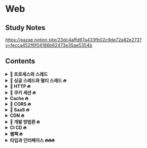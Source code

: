 # Web

## Study Notes

https://eazae.notion.site/23dc4affd67a433fb02c9de72a82e273?v=fecca452f6f04186b62473e35ae5354b

## <b>Contents</b>

<details> 
<summary><b>🍄 프로세스와 스레드</b></summary>

- ##### 프로세스가 뭔가요?
- ##### 스레드가 뭔가요?
- ##### 프로세스와 스레드는 어떤 차이가 있나요?

</details>
<details> 
<summary><b>🍄 싱글 스레드와 멀티 스레드 🔥</b></summary>

- ##### 싱글 스레드 장점
- ##### 싱글 스레드 단점
- ##### 멀티 스레드 장점
- ##### 멀티 스레드 단점

</details><details> 
<summary><b>🍄 HTTP 🔥</b></summary>

- ##### HTTP란 뭔가요?
- ##### HTTP 프로토콜의 가장 큰 특징은 뭔가요?
- ##### URL은 뭔가요?
- ##### HTTP/1.1 과 HTTP/2.0의 차이는 뭔가요?
- ##### HTTPS는 HTTP랑 뭐가 다른가요?
- ##### 심화) 공개키 (비대칭키) 방식이 뭔가요?

</details><details> 
<summary><b>🍄 쿠키 세션 🔥</b></summary>

- ##### 쿠키, 세션을 왜 쓰나요? 🔥🔥
- ##### 쿠키가 뭔가요? 🔥🔥
- ##### 세션이 뭔가요? 🔥🔥
- ##### 쿠키와 세션의 차이는 어떤 점이 있을까요? 🔥🔥

</details><details> 
<summary><b>Cache 🔥</b></summary>

- ##### 캐시란 무엇인가요?

</details><details> 
<summary><b>🍄 CORS 🔥</b></summary>

- ##### CORS가 뭔가요?
- ##### CORS를 겪고 직접 해결해 본 경험이 있으면 말해주세요

</details><details> 
<summary><b>🍄 SaaS 🔥</b></summary>

- ##### SaaS가 뭔가요?
- ##### 기타 비즈니스 유형은 뭐가 있나요?

</details><details>
<summary><b>CDN 🔥</b></summary>

- ##### CDN이란 뭔가요?

</details><details> 
<summary><b>🍄 개발 방법론 🔥</b></summary>

- ##### 폭포수 방법론이란 뭔가요?
- ##### 애자일 방법론이란 뭔가요?

</details><details>
<summary><b>CI CD 🔥</b></summary>

- ##### CI CD란 뭔가요?

</details><details>
<summary><b>웹팩 🔥</b></summary>

- ##### 웹팩이란?
- ##### 모듈이란?
- ##### 모듈 번들링이란?
- ##### 웹팩이 등장한 이유 웹팩 사용 시에 이점
- ##### 바벨이란?
- ##### 웹팩의 주요 속성 4가지

</details><details> 
<summary><b>타입과 인터페이스 🔥🔥🔥</b></summary>

- ##### 이 글을 보시는 분들께
- ##### 타입스크립트를 왜 쓰나요? (본인이 느낀점)
- ##### 타입과 인터페이스의 차이를 아나요?
- ##### 프로젝트 진행 시에 어떤 상황에서 타입을 쓰고 어떤 상황에서 인터페이스를 썼나요?

</details>
